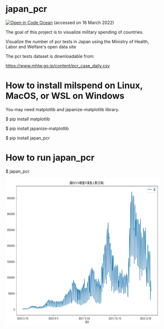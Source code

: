# japan_pcr

[![Open in Code Ocean](https://codeocean.com/codeocean-assets/badge/open-in-code-ocean.svg)](https://codeocean.com/capsule/7745460/tree) (accessed on 16 March 2022)


The goal of this project is to visualize military spending of countries.

Visualize the number of pcr tests in Japan using the Ministry of Health, Labor and Welfare's open data site

The pcr tests dataset is downloadable from:

https://www.mhlw.go.jp/content/pcr_case_daily.csv



# How to install milspend on Linux, MacOS, or WSL on Windows
You may need matplotlib and japanize-matplotlib  library.

$ pip install matplotlib

$ pip install japanize-matplotlib

$ pip install japan_pcr


# How to run japan_pcr

$ japan_pcr

<img src='https://github.com/kambara123/japan_pcr/blob/main/result.jpg' width=640 height=480>
